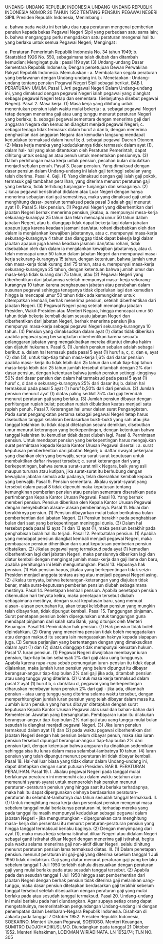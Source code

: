  UNDANG-UNDANG REPUBLIK INDONESIA UNDANG-UNDANG REPUBLIK INDONESIA NOMOR 20 TAHUN 1952 TENTANG PENSIUN PEGAWAI NEGERI SIPIL Presiden Republik Indonesia,
Menimbang :

a. bahwa pada waktu ini berlaku dua rupa peraturan mengenai pemberian pensiun kepada bekas Pegawai Negeri Sipil yang perbedaan satu sama lain;
b. bahwa menganggap perlu mengadakan satu peraturan mengenai hal itu yang berlaku untuk semua Pegawai Negeri;
Mengingat :

a. Peraturan Pemerintah Republik Indonesia No. 34 tahun 1949;
b. Staatsblad 1926 No. 550, sebagaimana telah diubah dan ditambah kemudian; Mengingat pula : pasal 119 ayat (3) Undang-undang Dasar Sementara Republik Indonesia; Dengan persetujuan Dewan Perwakilan Rakyat Republik Indonesia. Memutuskan :
a. Membatalkan segala peraturan yang berlawanan dengan Undang-undang ini.
b. Menetapkan : Undang-undang tentang pensiun Pegawai Negeri Sipil sebagai berikut. BAB I. PERATURAN UMUM. Pasal 1. Arti pegawai Negeri Dalam Undang-undang ini, yang dimaksud dengan pegawai Negeri ialah pegawai yang diangkat sebagai pegawai Negeri tetap dan sementara. (Selanjutnya disebut pegawai Negeri). Pasal 2. Masa kerja.
(1) Masa kerja yang dihitung untuk menentukan pensiun ialah waktu mulai bekerja :
a. sebagai pegawai Negeri tetap dengan menerima gaji atau uang tunggu menurut peraturan Negeri yang berlaku;
b. sebagai pegawai sementara dengan menerima gaji dari anggaran Negara dan kemudian diangkat menjadi pegawai Negeri;
c. sebagai tenaga tidak termasuk dalam huruf a dan b, dengan menerima penghasilan dari anggaran Negara dan kemudian langsung mendapat kedudukan termaksud dalam huruf b;
d. sebagai pegawai Daerah Otonom.
(2) Masa kerja mereka yang kedudukannya tidak termasuk dalam ayat (1), dalam hal- hal yang akan ditentukan oleh Peraturan Pemerintah, dapat dihitung untuk sebagian atau penuh untuk menentukan pensiunnya.
(3) Dalam perhitungan masa kerja untuk pensiun, pecahan bulan dibulatkan menjadi sebulan penuh. Pasal 3. Dasar pensiun. Yang dimaksud dengan dasar pensiun dalam Undang-undang ini ialah gaji tertinggi sebulan yang telah diterima. Pasal 4. Gaji.
(1) Yang dimaksud dengan gaji ialah gaji pokok, termasuk gaji tambahan peralihan, yang diterima menurut peraturan gaji yang berlaku, tidak terhitung tunjangan- tunjangan dan sebagainya.
(2) Jikalau pegawai beristirahat didalam atau Luar Negeri dengan hanya menerima sebagian dari gaji semestinya, maka yang dimaksud gaji untuk menghitung dasar- pensiun termaksud pada pasal 3 adalah gaji menurut ayat (1). Pasal 5. Hak pensiun.
(1) Pegawai Negeri yang diberhentikan dari jabatan Negeri berhak menerima pensiun, jikalau;
a. mempunyai mesa-kerja sekurang-kuranpya 25 tahun dan telah mencapai umur 50 tahun dalam jabatan Negeri, atau b. dianggap tidak dapat bekerja lagi dalam jabatan apapun juga karena keadaan jasmani dan/atau rohani disebabkan oleh dan dalam ia menjalankan kewajiban jabatannya, atau c. mempunyai masa-kerja sekurang-kurangnya 4 tahun dan dianggap tidak dapat bekerja lagi dalam jabatan apapun juga karena keadaan jasmani dan/atau rohani, tidak disebabkan oleh dan dalam ia menjalankan kewajiban jabatannya, atau d. telah mencapai umur 50 tahun dalam jabatan Negeri dan mempunyai masa- kerja sekurang-kurangnya 15 tahun, dengan ketentuan, bahwa jumlah umur dan masa-kerja tidak kurang dari 75 tahun, atau e. mempunyai masa-kerja sekurang-kurangnya 25 tahun, dengan ketentuan bahwa jumlah umur dan masa-kerja tidak kurang dari 75 tahun, atau (2) Pegawai Negeri yang diberhentikan dari jabatannya setelah mempunyai masa- kerja sekurang-kurangnya 10 tahun karena penghapusan jabatan atau perubahan dalam susunan pegawai sehingga tenaganya tidak diperlukan lagi dan kemudian hingga ia mencapai umur 50 tahun tidak ada kemungkinan untuk ditempatkan kembali, berhak menerima pensiun, setelah diberhentikan dari jabatan Negeri.
(3) Pegawai Negeri yang setelah memangku jabatan Presiden, Wakil-Presiden atau Menteri Negara, hingga mencapai umur 50 tahun tidak bekerja kembali dalam sesuatu jabatan Negeri dan diberhentikan dari jabatan Negeri, berhak menerima pensiun jika mempunyai masa-kerja sebagai pegawai Negeri sekurang-kurangnya 10 tahun.
(4) Pensiun yang dimaksudkan dalam ayat (1) diatas tidak diberikan apabila pegawai yang bersangkutan diberhentikan karena sesuatu pelanggaran jabatan yang mengakibatkan mereka dituntut dimuka hakim dan dijatuhi hukuman. Pasal 6.
(1) Jumlah pensiun sebulan adalah sebagai berikut:
a. dalam hal termasuk pada pasal 5 ayat (1) huruf a, c, d, dan e, ayat (2) dan (3), untuk tiap-tiap tahun masa-kerja 1,6% dari dasar pensiun apabila masa- kerja itu tidak lebih dari 25 tahun dan untuk tiap-tiap tahun masa-kerja lebih dari 25 tahun jumlah tersebut ditambah dengan 2% dari dasar pensiun, dengan ketentuan bahwa jumlah pensiun setinggi-tingginya 50% dari dasar pensiun dan dalam hal termaksud pada pasal 5 ayat (1) huruf c, d dan e sekurang-kurangnya 25% dari dasar itu;
b. dalam hal termaksud pada pasal 5 ayat (1) huruf b,50% dari dari pensiun.
(2) Jumlah pensiun menurut ayat (1) diatas paling sedikit 75% dari gaji terendah menurut peraturan gaji yang berlaku.
(3) Jumlah pensiun dibayar dengan perhitungan rupiah bulat; pecahan rupiah dibulatkan keatas menjadi satu rupiah penuh. Pasal 7. Keterangan hal umur dalam surat Pengangkatan. Pada surat pengangkatan pertama sebagai pegawai Negeri tetap harus disebutkan tanggal kelahiran berdasarkan bukti-bukti yang sah atau jika tanggal kelahiran itu tidak dapat ditetapkan secara demikian, disebutkan umur menurut keterangan yang berkepentingan, dengan ketentuan bahwa tanggal kelahiran itu kemudian tidak dapat diubah lagi. Pasal 8. Permintaan pensiun. Untuk mendapat pensiun yang berkepentingan harus mengajukan surat permintaan kepada Kepala Kantor Urusan Pegawai disertai :
a. surat keputusan pemberhentian dari jabatan Negeri;
b. daftar riwayat pekerjaan yang disahkan oleh yang berwajib, serta surat-surat keputusan untuk membuktikan daftar riwayat tersebut;
c. surat keterangan dari yang berkepentingan, bahwa semua surat-surat milik Negara, baik yang asli maupun turunan atau kutipan, jika surat-surat itu berhubung dengan kewajiban jabatan semula ada padanya, telah diserahkan kembali kepada yang berwajib. Pasal 9. Pensiun sementara. Jikalau syarat-syarat yang tersebut dalam pasal 8 tidak dipenuhi maka keputusan tentang kemungkinan pemberian pensiun atau pensiun sementara diserahkan pada pertimbangan Kepala Kantor Urusan Pegawai. Pasal 10. Yang berhak memberi pensiun. Pensiun diberikan oleh Kepala Kantor Urusan Pegawai dengan menyebutkan alasan- alasan pemberiannya. Pasal 11. Mulai dan berakhirnya pensiun.
(1) Pensiun dibayarkan mulai bulan berikutnya bulan pemberhentian dari jabatan Negeri.
(2) Pensiun berakhir pada penghabisan bulan dari saat yang berkepentingan meninggal dunia.
(3) Dalam hal tersebut pada pasal 12 ayat (1) dan 13 ayat (1), maka pensiun berakhir pada penghabisan bulah hal itu terjadi. Pasal 12. Pembatalan pensiun.
(1) Apabila yang mendapat pensiun diangkat kembali menjadi pegawai Negeri, maka pembayaran pensiun dihentikan dan surat keputusan pemberian pensiun dibatalkan.
(2) Jikalau pegawai yang termaksud pada ayat (1) kemudian diberhentikan lagi dari jabatan Negeri, maka pensiunnya diberikan lagi dan diatur kembali dengan mengingat jumlah masa-kerja dan gaji lama dan baru, apabila perhitungan ini lebih menguntungkan. Pasal 13. Hapusnya hak pensiun.
(1) Hak pensiun hapus, jikalau yang berkepentingan tidak seizin Presiden menjadi anggota tentara asing atau menjadi pegawai Negeri asing.
(2) Jikalau ternyata, bahwa keterangan-keterangan yang diajukan tidak benar, maka surat-keputusan pemberian pensiun diubah sebagaimana mestinya. Pasal 14. Penetapan kembali pensiun. Apabila penetapan pensiun dikemudian hari tenyata keliru, maka penetapan tersebut diubah sebagaimana mestinya, dengan surat keputusan baru, yang memuat alasan- alasan perubahan itu, akan tetapi kelebihan pensiun yang mungkin telah dibayarkan, tidak dipungut kembali. Pasal 15. Tanggungan pinjaman. Surat penetapan pensiun boleh dipergunakan untuk tanggungan guna mendapat pinjaman dari salah satu Bank, yang ditunjuk oleh Menteri Keuangan. Pasal 16. Pemindahan hak pensiun.
(1) Hak pensiun tidak boleh dipindahkan.
(2) Orang yang menerima pensiun tidak boleh menggadaikan atau dengan maksud itu secara lain menguasakan haknya kepada siapapun juga.
(3) Semua perjanjian yang bertentangan dengan yang dimaksudkan dalam ayat (1) dan (2) diatas dianggap tidak mempunyai kekuatan hukum. Pasal 17. Iuran pensiun.
(1) Pegawai Negeri diwajibkan membayar iuran pensiun, tiap-tiap bulan sebanyak 2% dari gaji atau uang tunggunya. Apabila karena rupa-rupa sebab pemungutan iuran-pensiun itu tidak dapat dijalankan, maka jumlah iuran pensiun yang belum dipungut itu dibayar berangsur-angsur tiap-tiap bulan 2% dari gaji jika ada, ditambah pensiun atau uang tunggu yang diterima.
(2) Untuk masa kerja termaksud dalam pasal 2 ayat (1) huruf b, c dan/atau d, pegawai yang berkepentingan diharuskan membayar iuran pensiun 2% dari gaji - jika ada, ditambah pensiun - atau uang tunggu yang diterima selama waktu tersebut, dengan memperhitungkan jumlah iuran pensiun yang telah dibayar dalam masa itu. Jumlah iuran pensiun yang harus dibayar ditetapkan dengan surat keputusan Kepala Kantor Urusan Pegawai atas usul dan bahan-bahan dari Kementerian Jawatan yang bersangkutan. Pembayaran iuran itu dilakukan berangsur-angsur tiap-tiap bulan 2% dari gaji atau uang tunggu mulai bulan sesudah ia diangkat menjadi pegawai Negeri.
(3) Jika iuran pensiun termaksud dalam ayat (1) dan (2) pada waktu pegawai diberhentikan dari jabatan Negeri dengan hak pensiun belum dibayar penuh, maka sisa iuran pensiun tersebut dipungut berangsur-angsur tiap-tiap bulan 2% dari pensiun tadi, dengan ketentuan bahwa angsuran itu dinaikkan sedemikian sehingga sisa itu lunas dalam masa selambat-lambatnya 10 tahun.
(4) luran pensiun yang telah dipungut menurut peraturan ini tidak dibayar kembali. Pasal 18. Hal-hal luar biasa yang tidak diatur dalam Undang-undang ini, dapat ditetapkan dengan surat putusan Presiden. BAB II. PERATURAN PERALIHAN. Pasal 19. I. Jikalau pegawai Negeri pada tanggal mulai berlakunya peraturan ini memenuhi atau dalam waktu setahun akan memenuhi syarat-syarat untuk memperoleh hak pensiun menurut peraturan-peraturan pensiun yang hingga saat itu berlaku terhadapnya, maka hak itu dapat dipergunakan olehnya berdasarkan peraturan- peraturan itu selambat-lambatnya dua tahun sesudah tanggal termaksud. II. (1) Untuk menghitung masa kerja dan persentasi pensiun mengenai masa sebelum tanggal mulai berlakunya peraturan ini, terhadap mereka yang pada tanggal itu masih mempunyai kedudukan sebagai pegawai dalam jabatan Negeri - jika menguntungkan - dipergunakan cara menghitung masa- kerja dan persentasi itu menurut peraturan-peraturan pensiun yang hingga tanggal termaksud berlaku baginya.
(2) Dengan menyimpang dari ayat (1), maka masa kerja selama istirahat diluar Negeri atau didalam Negeri sebagai ganti istirahat diluar Negeri dengan menerima gaji istirahat, begitu pula waktu selama menerima gaji non-aktif diluar Negeri, selalu dihitung menurut peraturan pensiun lama termaksud diatas. III. (1) Dalam penetapan pensiun. menurut peraturan ini gaji-gaji yang diterima sebelum tanggal 1 Juli 1950 tidak diindahkan. Gaji yang diatur menurut peraturan gaji yang berlaku sebelum tanggal 1 Juli 1950 terlebih dahulu disesuaikan dengan peraturan gaji yang mulai berlaku pada atau sesudah tanggal tersebut.
(2) Apabila pada dan sesudah tanggal 1 Juli 1950 hingga saat pemberhentian dari jabatan Negeri dengan berhak pensiun tidak diterima gaji melainkan uang-tunggu, maka dasar pensiun ditetapkan berdasarkan gaji terakhir sebelum tanggal tersebut setelah disesuaikan dengan peraturan gaji yang mulai berlaku pada atau sesudah tanggal termaksud. Pasal 20. Undang-undang ini mulai berlaku pada hari diundangkan. Agar supaya setiap orang dapat mengetahuinya, memerintahkan pengundangan Undang-undang ini dengan penempatan dalam Lembaran-Negara Republik Indonesia. Disahkan di Jakarta pada tanggal 7 Oktober 1952. Presiden Republik Indonesia, SOEKARNO. Menteri Urusan Pegawai, SOEROSO. Menteri Keuangan, SUMITRO DJOJOHADIKUSUMO. Diundangkan pada tanggal 21 Oktober 1952. Menteri Kehakiman, LOEKMAN WIRIADINATA. LN 1952/74; TLN NO. 305